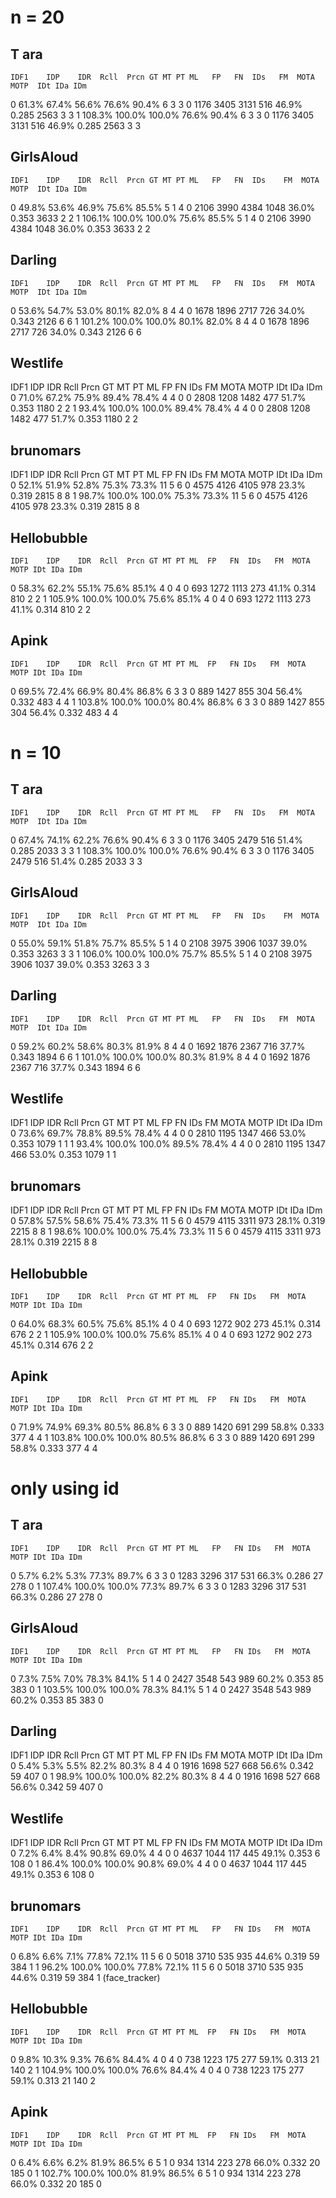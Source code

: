 # n = 20
## T ara
    IDF1    IDP    IDR  Rcll  Prcn GT MT PT ML   FP   FN  IDs   FM  MOTA  MOTP  IDt IDa IDm
0  61.3%  67.4%  56.6% 76.6% 90.4%  6  3  3  0 1176 3405 3131  516 46.9% 0.285 2563   3   3
1 108.3% 100.0% 100.0% 76.6% 90.4%  6  3  3  0 1176 3405 3131  516 46.9% 0.285 2563   3   3

## GirlsAloud

    IDF1    IDP    IDR  Rcll  Prcn GT MT PT ML   FP   FN  IDs    FM  MOTA  MOTP  IDt IDa IDm
0  49.8%  53.6%  46.9% 75.6% 85.5%  5  1  4  0 2106 3990 4384  1048 36.0% 0.353 3633   2   2
1 106.1% 100.0% 100.0% 75.6% 85.5%  5  1  4  0 2106 3990 4384  1048 36.0% 0.353 3633   2   2

## Darling
    IDF1    IDP    IDR  Rcll  Prcn GT MT PT ML   FP   FN  IDs   FM  MOTA  MOTP  IDt IDa IDm
0  53.6%  54.7%  53.0% 80.1% 82.0%  8  4  4  0 1678 1896 2717  726 34.0% 0.343 2126   6   6
1 101.2% 100.0% 100.0% 80.1% 82.0%  8  4  4  0 1678 1896 2717  726 34.0% 0.343 2126   6   6

## Westlife

   IDF1    IDP    IDR  Rcll  Prcn GT MT PT ML   FP   FN  IDs   FM  MOTA  MOTP  IDt IDa IDm
0 71.0%  67.2%  75.9% 89.4% 78.4%  4  4  0  0 2808 1208 1482  477 51.7% 0.353 1180   2   2
1 93.4% 100.0% 100.0% 89.4% 78.4%  4  4  0  0 2808 1208 1482  477 51.7% 0.353 1180   2   2

## brunomars

   IDF1    IDP    IDR  Rcll  Prcn GT MT PT ML   FP   FN  IDs   FM  MOTA  MOTP  IDt IDa IDm
0 52.1%  51.9%  52.8% 75.3% 73.3% 11  5  6  0 4575 4126 4105  978 23.3% 0.319 2815   8   8
1 98.7% 100.0% 100.0% 75.3% 73.3% 11  5  6  0 4575 4126 4105  978 23.3% 0.319 2815   8   8

## Hellobubble
    IDF1    IDP    IDR  Rcll  Prcn GT MT PT ML  FP   FN  IDs   FM  MOTA  MOTP IDt IDa IDm
0  58.3%  62.2%  55.1% 75.6% 85.1%  4  0  4  0 693 1272 1113  273 41.1% 0.314 810   2   2
1 105.9% 100.0% 100.0% 75.6% 85.1%  4  0  4  0 693 1272 1113  273 41.1% 0.314 810   2   2

## Apink
    IDF1    IDP    IDR  Rcll  Prcn GT MT PT ML  FP   FN IDs   FM  MOTA  MOTP IDt IDa IDm
0  69.5%  72.4%  66.9% 80.4% 86.8%  6  3  3  0 889 1427 855  304 56.4% 0.332 483   4   4
1 103.8% 100.0% 100.0% 80.4% 86.8%  6  3  3  0 889 1427 855  304 56.4% 0.332 483   4   4


# n = 10

## T ara
    IDF1    IDP    IDR  Rcll  Prcn GT MT PT ML   FP   FN  IDs   FM  MOTA  MOTP  IDt IDa IDm
0  67.4%  74.1%  62.2% 76.6% 90.4%  6  3  3  0 1176 3405 2479  516 51.4% 0.285 2033   3   3
1 108.3% 100.0% 100.0% 76.6% 90.4%  6  3  3  0 1176 3405 2479  516 51.4% 0.285 2033   3   3

## GirlsAloud

    IDF1    IDP    IDR  Rcll  Prcn GT MT PT ML   FP   FN  IDs    FM  MOTA  MOTP  IDt IDa IDm
0  55.0%  59.1%  51.8% 75.7% 85.5%  5  1  4  0 2108 3975 3906  1037 39.0% 0.353 3263   3   3
1 106.0% 100.0% 100.0% 75.7% 85.5%  5  1  4  0 2108 3975 3906  1037 39.0% 0.353 3263   3   3

## Darling

    IDF1    IDP    IDR  Rcll  Prcn GT MT PT ML   FP   FN  IDs   FM  MOTA  MOTP  IDt IDa IDm
0  59.2%  60.2%  58.6% 80.3% 81.9%  8  4  4  0 1692 1876 2367  716 37.7% 0.343 1894   6   6
1 101.0% 100.0% 100.0% 80.3% 81.9%  8  4  4  0 1692 1876 2367  716 37.7% 0.343 1894   6   6
## Westlife
   IDF1    IDP    IDR  Rcll  Prcn GT MT PT ML   FP   FN  IDs   FM  MOTA  MOTP  IDt IDa IDm
0 73.6%  69.7%  78.8% 89.5% 78.4%  4  4  0  0 2810 1195 1347  466 53.0% 0.353 1079   1   1
1 93.4% 100.0% 100.0% 89.5% 78.4%  4  4  0  0 2810 1195 1347  466 53.0% 0.353 1079   1   1
 
## brunomars
   IDF1    IDP    IDR  Rcll  Prcn GT MT PT ML   FP   FN  IDs   FM  MOTA  MOTP  IDt IDa IDm
0 57.8%  57.5%  58.6% 75.4% 73.3% 11  5  6  0 4579 4115 3311  973 28.1% 0.319 2215   8   8
1 98.6% 100.0% 100.0% 75.4% 73.3% 11  5  6  0 4579 4115 3311  973 28.1% 0.319 2215   8   8
 
## Hellobubble
 
    IDF1    IDP    IDR  Rcll  Prcn GT MT PT ML  FP   FN IDs   FM  MOTA  MOTP IDt IDa IDm
0  64.0%  68.3%  60.5% 75.6% 85.1%  4  0  4  0 693 1272 902  273 45.1% 0.314 676   2   2
1 105.9% 100.0% 100.0% 75.6% 85.1%  4  0  4  0 693 1272 902  273 45.1% 0.314 676   2   2
## Apink

    IDF1    IDP    IDR  Rcll  Prcn GT MT PT ML  FP   FN IDs   FM  MOTA  MOTP IDt IDa IDm
0  71.9%  74.9%  69.3% 80.5% 86.8%  6  3  3  0 889 1420 691  299 58.8% 0.333 377   4   4
1 103.8% 100.0% 100.0% 80.5% 86.8%  6  3  3  0 889 1420 691  299 58.8% 0.333 377   4   4

# only using id

## T ara
    IDF1    IDP    IDR  Rcll  Prcn GT MT PT ML   FP   FN IDs   FM  MOTA  MOTP IDt IDa IDm
0   5.7%   6.2%   5.3% 77.3% 89.7%  6  3  3  0 1283 3296 317  531 66.3% 0.286  27 278   0
1 107.4% 100.0% 100.0% 77.3% 89.7%  6  3  3  0 1283 3296 317  531 66.3% 0.286  27 278   0

## GirlsAloud
    IDF1    IDP    IDR  Rcll  Prcn GT MT PT ML   FP   FN IDs   FM  MOTA  MOTP IDt IDa IDm
0   7.3%   7.5%   7.0% 78.3% 84.1%  5  1  4  0 2427 3548 543  989 60.2% 0.353  85 383   0
1 103.5% 100.0% 100.0% 78.3% 84.1%  5  1  4  0 2427 3548 543  989 60.2% 0.353  85 383   0


## Darling
   IDF1    IDP    IDR  Rcll  Prcn GT MT PT ML   FP   FN IDs   FM  MOTA  MOTP IDt IDa IDm
0  5.4%   5.3%   5.5% 82.2% 80.3%  8  4  4  0 1916 1698 527  668 56.6% 0.342  59 407   0
1 98.9% 100.0% 100.0% 82.2% 80.3%  8  4  4  0 1916 1698 527  668 56.6% 0.342  59 407   0

## Westlife
   IDF1    IDP    IDR  Rcll  Prcn GT MT PT ML   FP   FN IDs   FM  MOTA  MOTP IDt IDa IDm
0  7.2%   6.4%   8.4% 90.8% 69.0%  4  4  0  0 4637 1044 117  445 49.1% 0.353   6 108   0
1 86.4% 100.0% 100.0% 90.8% 69.0%  4  4  0  0 4637 1044 117  445 49.1% 0.353   6 108   0
 
## brunomars

    IDF1    IDP    IDR  Rcll  Prcn GT MT PT ML   FP   FN IDs   FM  MOTA  MOTP IDt IDa IDm
0  6.8%   6.6%   7.1% 77.8% 72.1% 11  5  6  0 5018 3710 535  935 44.6% 0.319  59 384   1
1 96.2% 100.0% 100.0% 77.8% 72.1% 11  5  6  0 5018 3710 535  935 44.6% 0.319  59 384   1
(face_tracker) 
## Hellobubble
 
    IDF1    IDP    IDR  Rcll  Prcn GT MT PT ML  FP   FN IDs   FM  MOTA  MOTP IDt IDa IDm
0   9.8%  10.3%   9.3% 76.6% 84.4%  4  0  4  0 738 1223 175  277 59.1% 0.313  21 140   2
1 104.9% 100.0% 100.0% 76.6% 84.4%  4  0  4  0 738 1223 175  277 59.1% 0.313  21 140   2
## Apink

    IDF1    IDP    IDR  Rcll  Prcn GT MT PT ML  FP   FN IDs   FM  MOTA  MOTP IDt IDa IDm
0   6.4%   6.6%   6.2% 81.9% 86.5%  6  5  1  0 934 1314 223  278 66.0% 0.332  20 185   0
1 102.7% 100.0% 100.0% 81.9% 86.5%  6  5  1  0 934 1314 223  278 66.0% 0.332  20 185   0